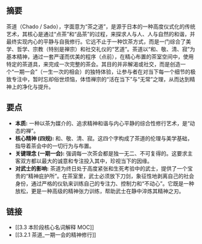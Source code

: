 ## 摘要
茶道（Chado / Sado），字面意为“茶之道”，是源于日本的一种高度仪式化的传统艺术，其核心是通过“点茶”和“品茶”的过程，来探求人与人、人与自然的和谐，并最终实现内心的平静与自我修行。它远不止于一种饮茶方式，而是一门综合了美学、哲学、宗教（特别是禅宗）和社交礼仪的“艺道”。茶道以“和、敬、清、寂”为基本精神，通过一套严谨而优美的程序（点前），在精心布置的茶室空间中，使用特定的茶道具，来完成一次完整的茶会。其目的并非解渴或社交，而是创造一个“一期一会”（一生一次的相会）的独特体验，让参与者在对当下每一个细节的极致专注中，暂时忘却俗世烦恼，体悟禅宗的“活在当下”与“无常”之理，从而达到精神上的净化与提升。

## 要点
- **本质:** 一种以茶为媒介的、追求精神和谐与内心平静的综合性修行艺术，是“动态的禅”。
- **核心精神 (四规):** 和、敬、清、寂。这四个字构成了茶道的伦理与美学基础，指导着茶会中的一切行为与布置。
- **关键理念 (一期一会):** 强调每一次茶会都是独一无二、不可复得的。这要求主客双方都以最大的诚意和专注投入其中，珍视当下的因缘。
- **对武士的影响:** 茶道为终日处于高度紧张和生死考验中的武士，提供了一个宝贵的“精神庇护所”。在茶室里，武士必须放下刀剑，象征性地剥离自己的社会身份，通过严格的仪轨来训练自己的专注力、控制力和“不动心”。它既是一种放松，更是一种高级的精神张力训练，帮助武士在静中淬炼其精神之刃。

## 链接
- [[3.3 本阶段核心名词解释 MOC]]
- [[3.2.1 茶道_一期一会的精神修行]]
